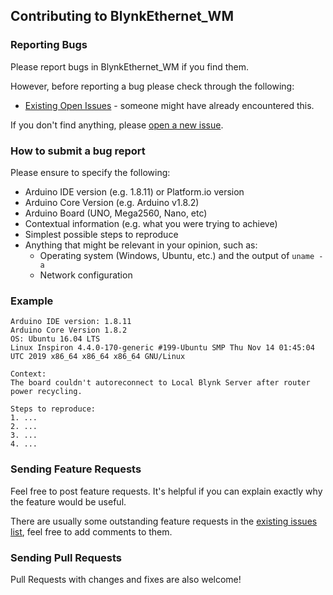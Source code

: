 ## Contributing to BlynkEthernet_WM

### Reporting Bugs

Please report bugs in BlynkEthernet_WM if you find them.

However, before reporting a bug please check through the following:

* [Existing Open Issues](https://github.com/khoih-prog/BlynkEthernet_WM/issues) - someone might have already encountered this.

If you don't find anything, please [open a new issue](https://github.com/khoih-prog/BlynkEthernet_WM/issues/new).

### How to submit a bug report

Please ensure to specify the following:

* Arduino IDE version (e.g. 1.8.11) or Platform.io version
* Arduino Core Version (e.g. Arduino v1.8.2)
* Arduino Board (UNO, Mega2560, Nano, etc)
* Contextual information (e.g. what you were trying to achieve)
* Simplest possible steps to reproduce
* Anything that might be relevant in your opinion, such as:
  * Operating system (Windows, Ubuntu, etc.) and the output of `uname -a`
  * Network configuration


### Example

```
Arduino IDE version: 1.8.11
Arduino Core Version 1.8.2
OS: Ubuntu 16.04 LTS
Linux Inspiron 4.4.0-170-generic #199-Ubuntu SMP Thu Nov 14 01:45:04 UTC 2019 x86_64 x86_64 x86_64 GNU/Linux

Context:
The board couldn't autoreconnect to Local Blynk Server after router power recycling.

Steps to reproduce:
1. ...
2. ...
3. ...
4. ...
```
### Sending Feature Requests

Feel free to post feature requests. It's helpful if you can explain exactly why the feature would be useful.

There are usually some outstanding feature requests in the [existing issues list](https://github.com/khoih-prog/BlynkEthernet_WM/issues?q=is%3Aopen+is%3Aissue+label%3Aenhancement), feel free to add comments to them.

### Sending Pull Requests

Pull Requests with changes and fixes are also welcome!

